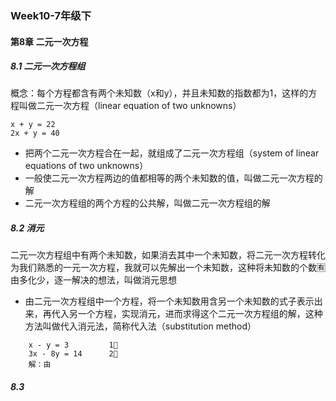 ### Week10-7年级下
#### 第8章 二元一次方程
##### 8.1 二元一次方程组
概念：每个方程都含有两个未知数（x和y），并且未知数的指数都为1，这样的方程叫做二元一次方程（linear equation of two unknowns）
```text
x + y = 22
2x + y = 40
```
* 把两个二元一次方程合在一起，就组成了二元一次方程组（system of linear equations of two unknowns）
* 一般使二元一次方程两边的值都相等的两个未知数的值，叫做二元一次方程的解
* 二元一次方程组的两个方程的公共解，叫做二元一次方程组的解
##### 8.2 消元
二元一次方程组中有两个未知数，如果消去其中一个未知数，将二元一次方程转化为我们熟悉的一元一次方程，我就可以先解出一个未知数，这种将未知数的个数🈶️由多化少，逐一解决的想法，叫做消元思想
* 由二元一次方程组中一个方程，将一个未知数用含另一个未知数的式子表示出来，再代入另一个方程，实现消元，进而求得这个二元一次方程组的解，这种方法叫做代入消元法，简称代入法（substitution method）
```text
    x - y = 3         1⃣
    3x - 8y = 14      2⃣
    解：由
```
##### 8.3 

